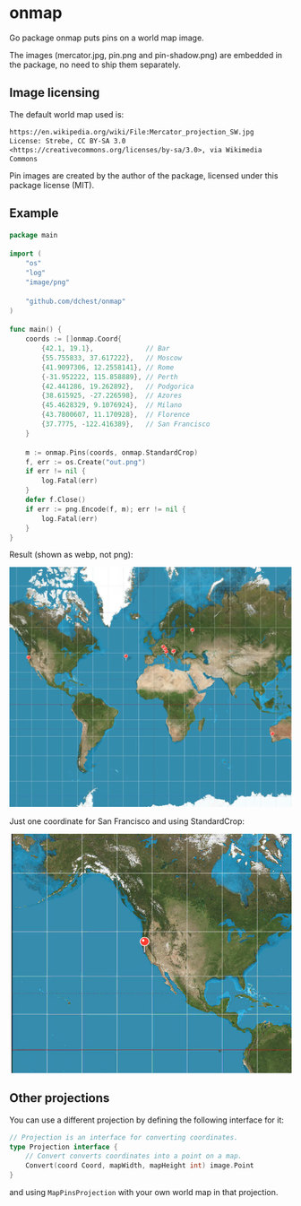 onmap
=====

Go package onmap puts pins on a world map image.

The images (mercator.jpg, pin.png and pin-shadow.png) are embedded in the package,
no need to ship them separately.

Image licensing
---------------

The default world map used is:

```
https://en.wikipedia.org/wiki/File:Mercator_projection_SW.jpg
License: Strebe, CC BY-SA 3.0 <https://creativecommons.org/licenses/by-sa/3.0>, via Wikimedia Commons
```

Pin images are created by the author of the package, licensed under this package license (MIT).


Example
-------

```go
package main

import (
    "os"
    "log"
    "image/png"

    "github.com/dchest/onmap"
)

func main() {
	coords := []onmap.Coord{
		{42.1, 19.1},             // Bar
		{55.755833, 37.617222},   // Moscow
		{41.9097306, 12.2558141}, // Rome
		{-31.952222, 115.858889}, // Perth
		{42.441286, 19.262892},   // Podgorica
		{38.615925, -27.226598},  // Azores
		{45.4628329, 9.1076924},  // Milano
		{43.7800607, 11.170928},  // Florence
		{37.7775, -122.416389},   // San Francisco
	}

	m := onmap.Pins(coords, onmap.StandardCrop)
	f, err := os.Create("out.png")
	if err != nil {
		log.Fatal(err)
	}
	defer f.Close()
	if err := png.Encode(f, m); err != nil {
		log.Fatal(err)
	}
}
```

Result (shown as webp, not png):

![World map with pins, cropped](example-1.webp)

Just one coordinate for San Francisco and using StandardCrop:

![World map with pins, cropped](example-2.webp)


Other projections
-----------------

You can use a different projection by defining the following interface for it:

```go
// Projection is an interface for converting coordinates.
type Projection interface {
	// Convert converts coordinates into a point on a map.
	Convert(coord Coord, mapWidth, mapHeight int) image.Point
}
```

and using `MapPinsProjection` with your own world map in that projection.
